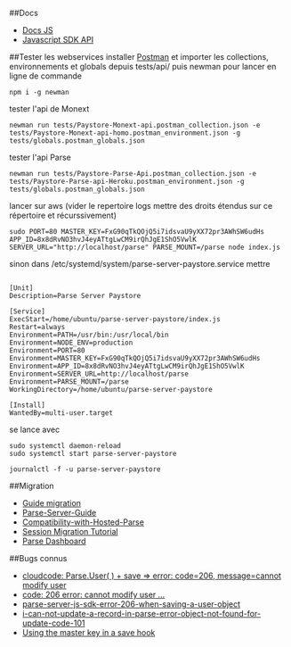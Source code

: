 ##Docs
* [Docs JS](https://parseplatform.github.io/docs/js/guide/)
* [Javascript SDK API](https://parseplatform.github.io/Parse-SDK-JS/api/)

##Tester les webservices
installer [Postman](https://www.getpostman.com/) et importer les collections, environnements et globals depuis tests/api/
puis newman pour lancer en ligne de commande 
```
npm i -g newman
```
tester l'api de Monext
```
newman run tests/Paystore-Monext-api.postman_collection.json -e tests/Paystore-Monext-api-homo.postman_environment.json -g tests/globals.postman_globals.json
```
tester l'api Parse
```
newman run tests/Paystore-Parse-Api.postman_collection.json -e tests/Paystore-Parse-api-Heroku.postman_environment.json -g tests/globals.postman_globals.json
```

lancer sur aws 
(vider le repertoire logs mettre des droits étendus sur ce répertoire et récurssivement)
```
sudo PORT=80 MASTER_KEY=FxG90qTkQOjQ5i7idsvaU9yXX72pr3AWhSW6udHs APP_ID=8x8dRvNO3hvJ4eyATtgLwCM9irQhJgE1ShO5VwlK SERVER_URL="http://localhost/parse" PARSE_MOUNT=/parse node index.js

```
sinon dans /etc/systemd/system/parse-server-paystore.service
mettre 
```

[Unit]
Description=Parse Server Paystore

[Service]
ExecStart=/home/ubuntu/parse-server-paystore/index.js
Restart=always
Environment=PATH=/usr/bin:/usr/local/bin
Environment=NODE_ENV=production
Environment=PORT=80
Environment=MASTER_KEY=FxG90qTkQOjQ5i7idsvaU9yXX72pr3AWhSW6udHs
Environment=APP_ID=8x8dRvNO3hvJ4eyATtgLwCM9irQhJgE1ShO5VwlK
Environment=SERVER_URL=http://localhost/parse
Environment=PARSE_MOUNT=/parse
WorkingDirectory=/home/ubuntu/parse-server-paystore

[Install]
WantedBy=multi-user.target

```
se lance avec
```
sudo systemctl daemon-reload
sudo systemctl start parse-server-paystore

journalctl -f -u parse-server-paystore

```

##Migration
* [Guide migration](https://parse.com/migration)
* [Parse-Server-Guide](https://github.com/ParsePlatform/parse-server/wiki/Parse-Server-Guide)
* [Compatibility-with-Hosted-Parse](https://github.com/ParsePlatform/Parse-Server/wiki/Compatibility-with-Hosted-Parse#Cloud-Code)
* [Session Migration Tutorial](https://parse.com/tutorials/session-migration-tutorial)
* [Parse Dashboard](https://github.com/ParsePlatform/parse-dashboard)

##Bugs connus

* [cloudcode: Parse.User( ) + save => error: code=206, message=cannot modify user](https://github.com/ParsePlatform/parse-server/issues/1674)
* [code: 206 error: cannot modify user ...](https://github.com/ParsePlatform/parse-server/issues/1729)
* [parse-server-js-sdk-error-206-when-saving-a-user-object](http://stackoverflow.com/questions/38564646/parse-server-js-sdk-error-206-when-saving-a-user-object)
* [i-can-not-update-a-record-in-parse-error-object-not-found-for-update-code-101](http://stackoverflow.com/questions/22190264/i-can-not-update-a-record-in-parse-error-object-not-found-for-update-code-1)
* [Using the master key in a save hook](https://github.com/ParsePlatform/parse-server/issues/1658)